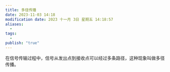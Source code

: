 ```yaml
---
title: 多径传播
date: 2023-11-03 14:18
modification date: 2023 十一月 3日 星期五 14:18:57
aliases:
  - 
tags:
  - 
publish: "true"
---
```


在信号传输过程中，信号从发出点到接收点可以经过多条路径，这种现象叫做多径传播。
